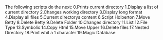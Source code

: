 The following scripts do the next:
0.Prints current directory
1.Display a list of current directory
2.Changes working directory
3.Display long format
4.Display all files 
5.Current directorys content
6.Script Holberton
7.Move Betty
8.Delete Betty
9.Delete Folder
10.Changes directory
11.List
12.File Type
13.Symbolic
14.Copy Html
15.Move Upper
16.Delete files
17.Nested Directory
18.Print whit a 1 character
19.Magic Database
